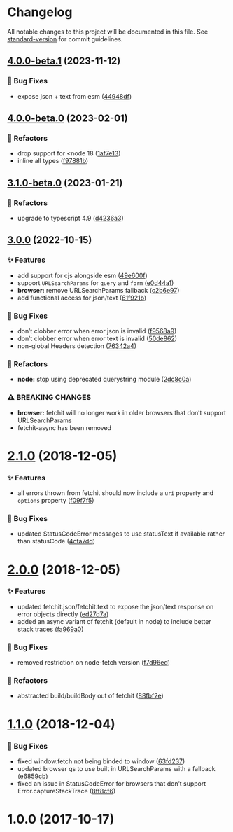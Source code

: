 # Changelog

All notable changes to this project will be documented in this file. See [standard-version](https://github.com/conventional-changelog/standard-version) for commit guidelines.

## [4.0.0-beta.1](https://github.com/shnhrrsn/fetchit/compare/v4.0.0-beta.0...v4.0.0-beta.1) (2023-11-12)


### 🐛 Bug Fixes

* expose json + text from esm ([44948df](https://github.com/shnhrrsn/fetchit/commit/44948dffc105a0069b616882348969065ef6f7b1))

## [4.0.0-beta.0](https://github.com/shnhrrsn/fetchit/compare/v3.1.0-beta.0...v4.0.0-beta.0) (2023-02-01)


### 🧪 Refactors

* drop support for <node 18 ([1af7e13](https://github.com/shnhrrsn/fetchit/commit/1af7e139dad829359869d6220c7d1bc892a16585))
* inline all types ([f97881b](https://github.com/shnhrrsn/fetchit/commit/f97881bb88687b4868d3dff79881648f487de6b6))

## [3.1.0-beta.0](https://github.com/shnhrrsn/fetchit/compare/v3.0.0...v3.1.0-beta.0) (2023-01-21)


### 🧪 Refactors

* upgrade to typescript 4.9 ([d4236a3](https://github.com/shnhrrsn/fetchit/commit/d4236a3fea1013931c60573d5d6bb1b854ba197c))

## [3.0.0](https://github.com/shnhrrsn/fetchit/compare/2.1.0...v3.0.0) (2022-10-15)

### ✨ Features

- add support for cjs alongside esm ([49e600f](https://github.com/shnhrrsn/fetchit/commit/49e600ff4cdfd8211e797c12c39629f7635da46d))
- support `URLSearchParams` for `query` and `form` ([e0d44a1](https://github.com/shnhrrsn/fetchit/commit/e0d44a108e3217ffe41c8e1e350d6596ca6680ee))
- **browser:** remove URLSearchParams fallback ([c2b6e97](https://github.com/shnhrrsn/fetchit/commit/c2b6e97548803a65b8389ee655e5318f75b12b64))
- add functional access for json/text ([61f921b](https://github.com/shnhrrsn/fetchit/commit/61f921bb2c73208542731abab1d4d63f769ac2ba))

### 🐛 Bug Fixes

- don’t clobber error when error json is invalid ([f9568a9](https://github.com/shnhrrsn/fetchit/commit/f9568a990cace8f0497d6c91769e4135a70265d7))
- don’t clobber error when error text is invalid ([50de862](https://github.com/shnhrrsn/fetchit/commit/50de8621e26be7a5bbd4f2939c1540b736fd533a))
- non-global Headers detection ([76342a4](https://github.com/shnhrrsn/fetchit/commit/76342a4d38dfaf31c029bca5eca8ea549762b712))

### 🧪 Refactors

- **node:** stop using deprecated querystring module ([2dc8c0a](https://github.com/shnhrrsn/fetchit/commit/2dc8c0a1628f09c4c751ad3f920dd083d32ac282))

### ⚠ BREAKING CHANGES

- **browser:** fetchit will no longer work in older browsers that don’t support URLSearchParams
- fetchit-async has been removed

# [2.1.0](https://github.com/shnhrrsn/fetchit/compare/2.0.0...2.1.0) (2018-12-05)

### ✨ Features

- all errors thrown from fetchit should now include a `uri` property and `options` property ([f09f7f5](https://github.com/shnhrrsn/fetchit/commit/f09f7f5cc315037559d50e4d31d35b9d2f527e99))

### 🐛 Bug Fixes

- updated StatusCodeError messages to use statusText if available rather than statusCode ([4cfa7dd](https://github.com/shnhrrsn/fetchit/commit/4cfa7dd93d6e93eb418fa12d592bed01ca4b9ed6))

# [2.0.0](https://github.com/shnhrrsn/fetchit/compare/1.1.0...2.0.0) (2018-12-05)

### ✨ Features

- updated fetchit.json/fetchit.text to expose the json/text response on error objects directly ([ed27d7a](https://github.com/shnhrrsn/fetchit/commit/fa969a0d08b4024e95a62ea3c95a82869524f70f))
- added an async variant of fetchit (default in node) to include better stack traces ([fa969a0](https://github.com/shnhrrsn/fetchit/commit/fa969a0d08b4024e95a62ea3c95a82869524f70f))

### 🐛 Bug Fixes

- removed restriction on node-fetch version ([f7d96ed](https://github.com/shnhrrsn/fetchit/commit/f7d96ed3e9834bb1731be4fd4d139e21960cbfd7))

### 🧪 Refactors

- abstracted build/buildBody out of fetchit ([88fbf2e](https://github.com/shnhrrsn/fetchit/commit/88fbf2ef6281508ffc7dbe5009492eea9632e4b9))

# [1.1.0](https://github.com/shnhrrsn/fetchit/compare/1.0.0...1.1.0) (2018-12-04)

### 🐛 Bug Fixes

- fixed window.fetch not being binded to window ([63fd237](https://github.com/shnhrrsn/fetchit/commit/63fd2374113d56422537eb1dd8e8214001965865))
- updated browser qs to use built in URLSearchParams with a fallback ([e6859cb](https://github.com/shnhrrsn/fetchit/commit/e6859cbcb2ab74acfad00339fc50f29e41d60c02))
- fixed an issue in StatusCodeError for browsers that don’t support Error.captureStackTrace ([8ff8cf6](https://github.com/shnhrrsn/fetchit/commit/8ff8cf66b3713fb2090d90bb4c30a01c2ae72166))

# 1.0.0 (2017-10-17)

